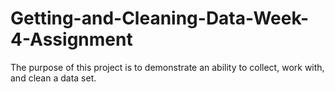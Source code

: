 # Getting-and-Cleaning-Data-Week-4-Assignment
The purpose of this project is to demonstrate an ability to collect, work with, and clean a data set.
